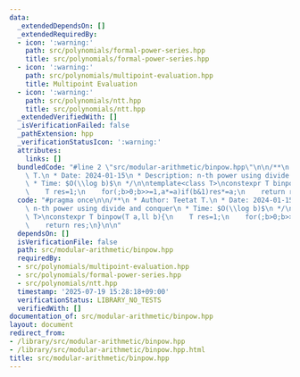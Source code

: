 ```yaml
---
data:
  _extendedDependsOn: []
  _extendedRequiredBy:
  - icon: ':warning:'
    path: src/polynomials/formal-power-series.hpp
    title: src/polynomials/formal-power-series.hpp
  - icon: ':warning:'
    path: src/polynomials/multipoint-evaluation.hpp
    title: Multipoint Evaluation
  - icon: ':warning:'
    path: src/polynomials/ntt.hpp
    title: src/polynomials/ntt.hpp
  _extendedVerifiedWith: []
  _isVerificationFailed: false
  _pathExtension: hpp
  _verificationStatusIcon: ':warning:'
  attributes:
    links: []
  bundledCode: "#line 2 \"src/modular-arithmetic/binpow.hpp\"\n\n/**\n * Author: Teetat\
    \ T.\n * Date: 2024-01-15\n * Description: n-th power using divide and conquer\n\
    \ * Time: $O(\\log b)$\n */\n\ntemplate<class T>\nconstexpr T binpow(T a,ll b){\n\
    \    T res=1;\n    for(;b>0;b>>=1,a*=a)if(b&1)res*=a;\n    return res;\n}\n\n"
  code: "#pragma once\n\n/**\n * Author: Teetat T.\n * Date: 2024-01-15\n * Description:\
    \ n-th power using divide and conquer\n * Time: $O(\\log b)$\n */\n\ntemplate<class\
    \ T>\nconstexpr T binpow(T a,ll b){\n    T res=1;\n    for(;b>0;b>>=1,a*=a)if(b&1)res*=a;\n\
    \    return res;\n}\n\n"
  dependsOn: []
  isVerificationFile: false
  path: src/modular-arithmetic/binpow.hpp
  requiredBy:
  - src/polynomials/multipoint-evaluation.hpp
  - src/polynomials/formal-power-series.hpp
  - src/polynomials/ntt.hpp
  timestamp: '2025-07-19 15:28:18+09:00'
  verificationStatus: LIBRARY_NO_TESTS
  verifiedWith: []
documentation_of: src/modular-arithmetic/binpow.hpp
layout: document
redirect_from:
- /library/src/modular-arithmetic/binpow.hpp
- /library/src/modular-arithmetic/binpow.hpp.html
title: src/modular-arithmetic/binpow.hpp
---
```

